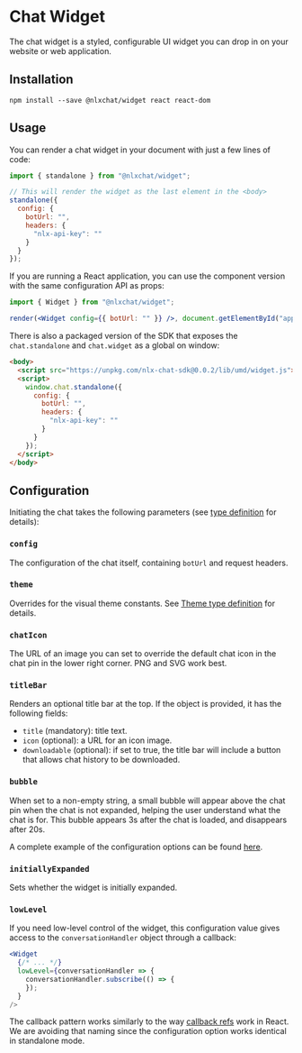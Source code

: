 # Chat Widget

The chat widget is a styled, configurable UI widget you can drop in on your website or web application.

## Installation

`npm install --save @nlxchat/widget react react-dom`

## Usage

You can render a chat widget in your document with just a few lines of code:

```jsx
import { standalone } from "@nlxchat/widget";

// This will render the widget as the last element in the <body>
standalone({
  config: {
    botUrl: "",
    headers: {
      "nlx-api-key": ""
    }
  }
});
```

If you are running a React application, you can use the component version with the same configuration API as props:

```jsx
import { Widget } from "@nlxchat/widget";

render(<Widget config={{ botUrl: "" }} />, document.getElementById("app"));
```

There is also a packaged version of the SDK that exposes the `chat.standalone` and `chat.widget` as a global on window:

```html
<body>
  <script src="https://unpkg.com/nlx-chat-sdk@0.0.2/lib/umd/widget.js"></script>
  <script>
    window.chat.standalone({
      config: {
        botUrl: "",
        headers: {
          "nlx-api-key": ""
        }
      }
    });
  </script>
</body>
```

## Configuration

Initiating the chat takes the following parameters (see [type definition](types.ts) for details):

### `config`

The configuration of the chat itself, containing `botUrl` and request headers.

### `theme`

Overrides for the visual theme constants. See [Theme type definition](types.ts) for details.

### `chatIcon`

The URL of an image you can set to override the default chat icon in the chat pin in the lower right corner. PNG and SVG work best.

### `titleBar`

Renders an optional title bar at the top. If the object is provided, it has the following fields:
* `title` (mandatory): title text.
* `icon` (optional): a URL for an icon image.
* `downloadable` (optional): if set to true, the title bar will include a button that allows chat history to be downloaded.

### `bubble`

When set to a non-empty string, a small bubble will appear above the chat pin when the chat is not expanded, helping the user understand what the chat is for. This bubble appears 3s after the chat is loaded, and disappears after 20s.

A complete example of the configuration options can be found [here](../../examples/standalone.html).

### `initiallyExpanded`

Sets whether the widget is initially expanded.

### `lowLevel`

If you need low-level control of the widget, this configuration value gives access to the `conversationHandler` object through a callback:

```jsx
<Widget
  {/* ... */}
  lowLevel={conversationHandler => {
    conversationHandler.subscribe(() => {
    });
  }
/>
```

The callback pattern works similarly to the way [callback refs](https://reactjs.org/docs/refs-and-the-dom.html#callback-refs) work in React. We are avoiding that naming since the configuration option works identical in standalone mode.
